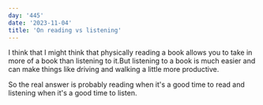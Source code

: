 ```yaml
---
day: '445'
date: '2023-11-04'
title: 'On reading vs listening'
---
```


I think that I might think that physically reading a book allows you to take in more of a book than listening to it.But listening to a book is much easier and can make things like driving and walking a little more productive.

So the real answer is probably reading when it's a good time to read and listening when it's a good time to listen.
